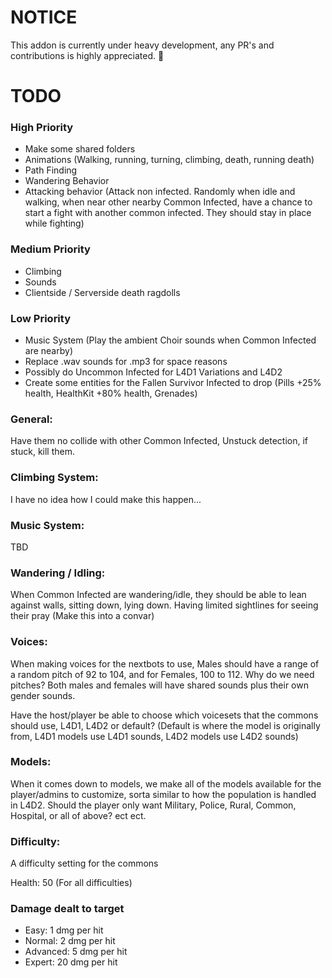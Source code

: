 # NOTICE
This addon is currently under heavy development, any PR's and contributions is highly appreciated. 💖 

# TODO
### High Priority
- Make some shared folders
- Animations (Walking, running, turning, climbing, death, running death)
- Path Finding
- Wandering Behavior
- Attacking behavior (Attack non infected. Randomly when idle and walking, when near other nearby Common Infected, have a chance to start a fight with another common infected. They should stay in place while fighting)
### Medium Priority
- Climbing
- Sounds
- Clientside / Serverside death ragdolls
### Low Priority
- Music System (Play the ambient Choir sounds when Common Infected are nearby)
- Replace .wav sounds for .mp3 for space reasons
- Possibly do Uncommon Infected for L4D1 Variations and L4D2
- Create some entities for the Fallen Survivor Infected to drop (Pills +25% health, HealthKit +80% health, Grenades)

### General:
Have them no collide with other Common Infected, Unstuck detection, if stuck, kill them.

### Climbing System:
I have no idea how I could make this happen...

### Music System:
TBD

### Wandering / Idling:
When Common Infected are wandering/idle, they should be able to lean against walls, sitting down, lying down. Having limited sightlines for seeing their pray (Make this into a convar)

### Voices:
When making voices for the nextbots to use, Males should have a range of a random pitch of 92 to 104, and for Females, 100 to 112.
Why do we need pitches? Both males and females will have shared sounds plus their own gender sounds.

Have the host/player be able to choose which voicesets that the commons should use, L4D1, L4D2 or default? (Default is where the model is originally from, L4D1 models use L4D1 sounds, L4D2 models use L4D2 sounds)

### Models:
When it comes down to models, we make all of the models available for the player/admins to customize, sorta similar to how the population is handled in L4D2.
Should the player only want Military, Police, Rural, Common, Hospital, or all of above? ect ect.

### Difficulty:
A difficulty setting for the commons

Health: 50 (For all difficulties)

### Damage dealt to target
- Easy: 1 dmg per hit
- Normal: 2 dmg per hit
- Advanced: 5 dmg per hit
- Expert: 20 dmg per hit